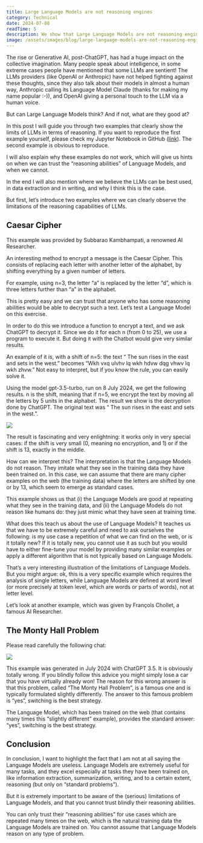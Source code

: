 ```yaml
---
title: Large Language Models are not reasoning engines
category: Technical
date: 2024-07-08
readTime: 5
description: We show that Large Language Models are not reasoning engines.
image: /assets/images/blog/large-language-models-are-not-reasoning-engines.jpg
---
```

The rise or Generative AI, post-ChatGPT, has had a huge impact on the collective imagination. Many people speak about intelligence, in some extreme cases people have mentioned that some LLMs are sentient! The LLMs providers (like OpenAI or Anthropic) have not helped fighting against these thoughts, since they also talk about their models in almost a human way, Anthropic calling its Language Model Claude (thanks for making my name popular :-)), and OpenAI giving a personal touch to the LLM via a human voice.

But can Large Language Models think? And if not, what are they good at?

In this post I will guide you through two examples that clearly show the limits of LLMs in terms of reasoning. If you want to reproduce the first example yourself, please check my Jupyter Notebook in GitHub ([link](https://github.com/feldges/llm-and-reasoning)). The second example is obvious to reproduce.

I will also explain why these examples do not work, which will give us hints on when we can trust the “reasoning abilities” of Language Models, and when we cannot.

In the end I will also mention where we believe the LLMs can be best used, in data extraction and in writing, and why I think this is the case.

But first, let’s introduce two examples where we can clearly observe the limitations of the reasoning capabilities of LLMs.

## Caesar Cipher

This example was provided by Subbarao Kambhampati, a renowned AI Researcher.

An interesting method to encrypt a message is the Caesar Cipher. This consists of replacing each letter with another letter of the alphabet, by shifting everything by a given number of letters.

For example, using n=3, the letter “a” is replaced by the letter “d”, which is three letters further than “a” in the alphabet.

This is pretty easy and we can trust that anyone who has some reasoning abilities would be able to decrypt such a text. Let’s test a Language Model on this exercise.

In order to do this we introduce a function to encrypt a text, and we ask ChatGPT to decrypt it. Since we do it for each n (from 0 to 25), we use a program to execute it. But doing it with the Chatbot would give very similar results.

An example of it is, with a shift of n=5: the text “ The sun rises in the east and sets in the west.” becomes “Wkh vxq ulvhv lq wkh hdvw dqg vhwv lq wkh zhvw.” Not easy to interpret, but if you know the rule, you can easily solve it.

Using the model gpt-3.5-turbo, run on 8 July 2024, we get the following results. n is the shift, meaning that if n=5, we encrypt the text by moving all the letters by 5 units in the alphabet. The result we show is the decryption done by ChatGPT. The original text was “ The sun rises in the east and sets in the west.”.

![](https://cdn-images-1.medium.com/max/2000/1*9-xBAbZaG1uFxXRAteg15g.png)

The result is fascinating and very enlightning: it works only in very special cases: if the shift is very small (0, meaning no encryption, and 1) or if the shift is 13, exactly in the middle.

How can we interpret this? The interpretation is that the Language Models do not reason. They imitate what they see in the training data they have been trained on. In this case, we can assume that there are many cipher examples on the web (the training data) where the letters are shifted by one or by 13, which seem to emerge as standard cases.

This example shows us that (i) the Language Models are good at repeating what they see in the training data, and (ii) the Language Models do not reason like humans do: they just mimic what they have seen at training time.

What does this teach us about the use of Language Models? It teaches us that we have to be extremely careful and need to ask ourselves the following: is my use case a repetition of what we can find on the web, or is it totally new? If it is totally new, you cannot use it as such but you would have to either fine-tune your model by providing many similar examples or apply a different algorithm that is not typically based on Language Models.

That’s a very interesting illustration of the limitations of Language Models. But you might argue: ok, this is a very specific example which requires the analysis of single letters, while Language Models are defined at word level (or more precisely at token level, which are words or parts of words), not at letter level.

Let’s look at another example, which was given by François Chollet, a famous AI Researcher.

## The Monty Hall Problem

Please read carefully the following chat:

![](https://cdn-images-1.medium.com/max/2000/1*j9UBJ8_lcsjy-4XnF5n_zQ.png)

This example was generated in July 2024 with ChatGPT 3.5. It is obviously totally wrong. If you blindly follow this advice you might simply lose a car that you have virtually already won! The reason for this wrong answer is that this problem, called “The Monty Hall Problem”, is a famous one and is typically formulated slightly differently. The answer to this famous problem is “yes”, switching is the best strategy.

The Language Model, which has been trained on the web (that contains many times this “slightly different” example), provides the standard answer: “yes”, switching is the best strategy.

## Conclusion

In conclusion, I want to highlight the fact that I am not at all saying the Language Models are useless. Language Models are extremely useful for many tasks, and they excel especially at tasks they have been trained on, like information extraction, summarization, writing, and to a certain extent, reasoning (but only on “standard problems”).

But it is extremely important to be aware of the (serious) limitations of Language Models, and that you cannot trust blindly their reasoning abilities.

You can only trust their “reasoning abilities” for use cases which are repeated many times on the web, which is the natural training data the Language Models are trained on. You cannot assume that Language Models reason on any type of problem.

